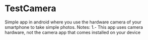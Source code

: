 # TestCamera
Simple app in android where you use the hardware camera of your smartphone to take simple photos.
Notes:
  1.- This app uses camera hardware, not the camera app that comes installed on your device
